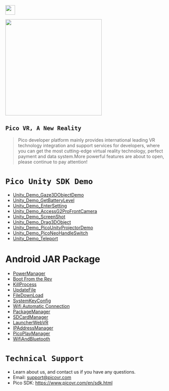 <a href="https://github.com/PicoSupport/PicoSupport" target="_blank"> <img src="https://github.com/PicoSupport/PicoSupport/blob/master/Assets/home.png" width="30"/> </a>

<a href="https://github.com/PicoSupport/PicoSupport"> <img src="https://github.com/PicoSupport/PicoSupport/blob/master/Assets/Pico.jpg" width="300"/> </a>

## `Pico VR, A New Reality`

>Pico developer platform mainly provides international leading VR technology integration and support services for developers, where you can get the most cutting-edge virtual reality technology, perfect payment and data system.More powerful features are about to open, please continue to pay attention!


# `Pico Unity SDK Demo`


* [Unity_Demo_Gaze3DObjectDemo][01]
* [Unity_Demo_GetBatteryLevel][02]
* [Unity_Demo_EnterSetting][03]
* [Unity_Demo_AccessG2ProFrontCamera][04]
* [Unity_Demo_ScreenShot][05]
* [Unity_Demo_Drag3DObject][06]
* [Unity_Demo_PicoUnityProjectorDemo][07]
* [Unity_Demo_PicoNeoHandleSwitch][08]
* [Unity_Demo_Teleport][09]


[01]: https://github.com/PicoSupport/Unity_Demo_Gaze3dObjectDemo2.7.6
[02]: https://github.com/PicoSupport/Unity_Demo_BatteryManager
[03]: https://github.com/PicoSupport/Unity_Demo_EnterSetting.7.6
[04]: https://github.com/PicoSupport/Unity_Demo_GetPhoneCameraImageDemo
[05]: https://github.com/PicoSupport/Unity_Demo_ScreenShot
[06]: https://github.com/PicoSupport/Unity_Demo_Drag3DObject
[07]: https://github.com/PicoSupport/Unity_Demo_PicoUnityProjectorDemo
[08]: https://github.com/PicoSupport/Unity_Demo_HandleSwitch
[09]: https://github.com/PicoSupport/Unity_Demo_teleport

# Android JAR Package 

* [PowerManager](https://github.com/PicoSupport/PicoVRPowerManager)
* [Boot From the Rev](https://github.com/PicoSupport/BootComplete)
* [KillProcess](https://github.com/PicoSupport/KillApplication)
* [UpdateFile](https://github.com/PicoSupport/UpdateAnyFile)
* [FileDownLoad](https://github.com/PicoSupport/Launcher)
* [SystemKeyConfig](https://github.com/PicoSupport/PicoKeyConfig)
* [Wifi Automatic Connection](https://github.com/PicoSupport/PicoVRWifimanager)
* [PackageManager](https://github.com/PicoSupport/PackageManager)
* [SDCardManager](https://github.com/PicoSupport/SDCardManager)
* [LauncherWebVR](https://github.com/PicoSupport/LauncherWebVR)
* [IPAddressManager](https://github.com/PicoSupport/PicoIPAddress)
* [PicoPlayManager](https://github.com/PicoSupport/PicoPlayManager)
* [WifiAndBluetooth](https://github.com/PicoSupport/WifiAndBluetooth)



# `Technical Support`

- Learn about us, and contact us if you have any questions. 
- Email:  support@picovr.com
- Pico SDK: https://www.picovr.com/en/sdk.html

